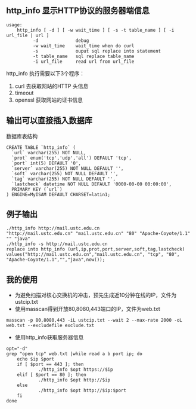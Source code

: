 ## http_info 显示HTTP协议的服务器端信息

````
usage:
    http_info [ -d ] [ -w wait_time ] [ -s -t table_name ] [ -i url_file | url ]
          -d              debug
          -w wait_time    wait_time when do curl
          -s              ouput sql replace into statement
          -t table_name   sql replace table_name
          -i url_file     read url from url_file
````
http_info 执行需要以下3个程序：
1. curl     去获取网站的HTTP 头信息
2. timeout 
3. openssl  获取网站的证书信息

## 输出可以直接插入数据库
   数据库表结构
````
CREATE TABLE `http_info` (
  `url` varchar(255) NOT NULL,
  `prot` enum('tcp','udp','all') DEFAULT 'tcp',
  `port` int(5) DEFAULT '0',
  `server` varchar(255) NOT NULL DEFAULT '',
  `soft` varchar(255) NOT NULL DEFAULT '',
  `tag` varchar(255) NOT NULL DEFAULT '',
  `lastcheck` datetime NOT NULL DEFAULT '0000-00-00 00:00:00',
  PRIMARY KEY (`url`)
) ENGINE=MyISAM DEFAULT CHARSET=latin1;
````

## 例子输出
````
./http_info http://mail.ustc.edu.cn
"http://mail.ustc.edu.cn" "mail.ustc.edu.cn" "80" "Apache-Coyote/1.1" "" "java"
./http_info -s http://mail.ustc.edu.cn
replace into http_info (url,ip,prot,port,server,soft,tag,lastcheck) values("http://mail.ustc.edu.cn","mail.ustc.edu.cn", "tcp", "80", "Apache-Coyote/1.1","","java",now());
````

## 我的使用
* 为避免扫描对核心交换机的冲击，预先生成近10分钟在线的IP，文件为 ustcip.txt
* 使用masscan得到开放80,8080,443端口的IP，文件为web.txt
````
masscan -p 80,8080,443 -iL ustcip.txt --wait 2 --max-rate 2000 -oL web.txt --excludefile exclude.txt
````
*  使用http_info获取服务器信息
````
opt="-d"
grep "open tcp" web.txt |while read a b port ip; do
	echo $ip $port
	if [ $port == 443 ]; then
        	./http_info $opt https://$ip
	elif [ $port == 80 ]; then
        	./http_info $opt http://$ip
	else
        	./http_info $opt http://$ip:$port
	fi
done
````
